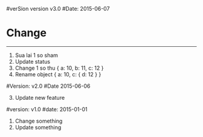 #verSion version v3.0
#Date: 2015-06-07
# Change
--------
  1. Sua lai 1 so sham
  2. Update status
  3. Change 1 so thu
  {
    a: 10, 
    b: 11,
    c: 12
  }
  4. Rename object
      {
        a: 10,
        c: {
          d: 12
        }
      }

#Version: v2.0
#Date 2015-06-06

3. Update new feature

#version: v1.0
#date: 2015-01-01
1. Change something
2. Update something